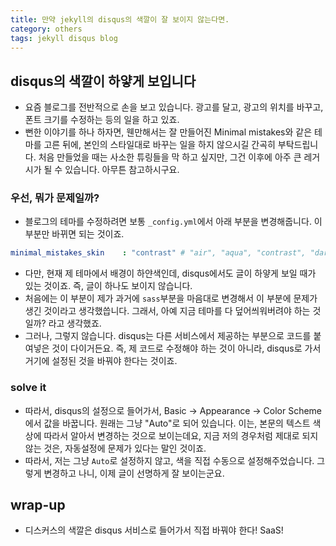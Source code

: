 ```yaml
---
title: 만약 jekyll의 disqus의 색깔이 잘 보이지 않는다면.
category: others
tags: jekyll disqus blog
---
```


## disqus의 색깔이 하얗게 보입니다

- 요즘 블로그를 전반적으로 손을 보고 있습니다. 광고를 달고, 광고의 위치를 바꾸고, 폰트 크기를 수정하는 등의 일을 하고 있죠. 
- 뻔한 이야기를 하나 하자면, 웬만해서는 잘 만들어진 Minimal mistakes와 같은 테마를 고른 뒤에, 본인의 스타일대로 바꾸는 일을 하지 않으시길 간곡히 부탁드립니다. 처음 만들었을 때는 사소한 튜링들을 막 하고 싶지만, 그건 이후에 아주 큰 레거시가 될 수 있습니다. 아무튼 참고하시구요. 

### 우선, 뭐가 문제일까?

- 블로그의 테마를 수정하려면 보통 `_config.yml`에서 아래 부분을 변경해줍니다. 이 부분만 바뀌면 되는 것이죠.

```yml
minimal_mistakes_skin    : "contrast" # "air", "aqua", "contrast", "dark", "dirt", "neon", "mint", "plum", "sunrise"
```

- 다만, 현재 제 테마에서 배경이 하얀색인데, disqus에서도 글이 하얗게 보일 때가 있는 것이죠. 즉, 글이 하나도 보이지 않습니다. 
- 처음에는 이 부분이 제가 과거에 `sass`부분을 마음대로 변경해서 이 부분에 문제가 생긴 것이라고 생각했씁니다. 그래서, 아예 지금 테마를 다 덮어씌워버려야 하는 것일까? 라고 생각했죠.
- 그러나, 그렇지 않습니다. disqus는 다른 서비스에서 제공하는 부분으로 코드를 붙여넣은 것이 다이거든요. 즉, 제 코드로 수정해야 하는 것이 아니라, disqus로 가서 거기에 설정된 것을 바꿔야 한다는 것이죠.

### solve it

- 따라서, disqus의 설정으로 들어가서, Basic -> Appearance -> Color Scheme에서 값을 바꿉니다. 원래는 그냥 "Auto"로 되어 있습니다. 이는, 본문의 텍스트 색상에 따라서 알아서 변경하는 것으로 보이는데요, 지금 저의 경우처럼 제대로 되지 않는 것은, 자동설정에 문제가 있다는 말인 것이죠.
- 따라서, 저는 그냥 `Auto`로 설정하지 않고, 색을 직접 수동으로 설정해주었습니다. 그렇게 변경하고 나니, 이제 글이 선명하게 잘 보이는군요.

## wrap-up

- 디스커스의 색깔은 disqus 서비스로 들어가서 직접 바꿔야 한다! SaaS!
